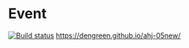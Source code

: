 # Event
[![Build status](https://ci.appveyor.com/api/projects/status/tt3oswww54dj52jy?svg=true)](https://ci.appveyor.com/project/DenGreen/ahj-5new)
https://dengreen.github.io/ahj-05new/